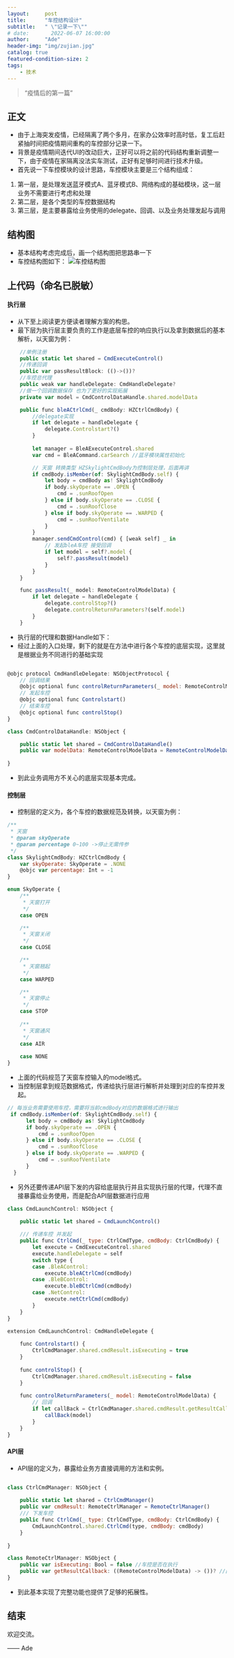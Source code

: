 ```yaml
---
layout:     post
title:      "车控结构设计"
subtitle:   " \"记录一下\""
# date:       2022-06-07 16:00:00
author:     "Ade"
header-img: "img/zujian.jpg"
catalog: true
featured-condition-size: 2
tags:
    - 技术
---
```


> “疫情后的第一篇”


## 正文
* 由于上海突发疫情，已经隔离了两个多月，在家办公效率时高时低，复工后赶紧抽时间把疫情期间重构的车控部分记录一下。
* 背景是疫情期间迭代UI的改动巨大，正好可以将之前的代码结构重新调整一下，由于疫情在家隔离没法实车测试，正好有足够时间进行技术升级。
* 首先说一下车控模块的设计思路，车控模块主要是三个结构组成：

1. 第一层，是处理发送蓝牙模式A、蓝牙模式B、网络构成的基础模块，这一层业务不需要进行考虑和处理
2. 第二层，是各个类型的车控数据结构
3. 第三层，是主要暴露给业务使用的delegate、回调、以及业务处理发起与调用

## 结构图
* 基本结构考虑完成后，画一个结构图把思路串一下
* 车控结构图如下：
![车控结构图](/img/cmd_image.jpg)

## 上代码（命名已脱敏）
#### 执行层
* 从下至上阅读更方便读者理解方案的构思。
* 最下层为执行层主要负责的工作是底层车控的响应执行以及拿到数据后的基本解析，以天窗为例：
```js
    //单例注册
    public static let shared = CmdExecuteControl()
    //传递回调
    public var passResultBlock: (()->())?
    //车控总代理
    public weak var handleDelegate: CmdHandleDelegate?
    //做一个回调数据保存 也为了更好的实现拓展
    private var model = CmdControlDataHandle.shared.modelData

    public func bleACtrlCmd(_ cmdBody: HZCtrlCmdBody) {
        //delegate实现
        if let delegate = handleDelegate {
            delegate.Controlstart?()
        }
        
        let manager = BleAExecuteControl.shared
        var cmd = BleACommand.carSearch //蓝牙模块属性初始化

        // 天窗 转换类型 HZSkylightCmdBody为控制层处理，后面再讲
        if cmdBody.isMember(of: SkylightCmdBody.self) {
            let body = cmdBody as! SkylightCmdBody
            if body.skyOperate == .OPEN {
                cmd = .sunRoofOpen
            } else if body.skyOperate == .CLOSE {
                cmd = .sunRoofClose
            } else if body.skyOperate == .WARPED {
                cmd = .sunRoofVentilate
            }
        }
        manager.sendCmdControl(cmd) { [weak self] _ in
            // 发起bleA车控 接受回调
            if let model = self?.model {
                self?.passResult(model)
            }
        }
    }

    func passResult(_ model: RemoteControlModelData) {
        if let delegate = handleDelegate {
            delegate.controlStop?()
            delegate.controlReturnParameters?(self.model)
        }
    }
```
* 执行层的代理和数据Handle如下：
* 经过上面的入口处理，剩下的就是在方法中进行各个车控的底层实现，这里就是根据业务不同进行的基础实现

```js

@objc protocol CmdHandleDelegate: NSObjectProtocol {
    // 回调结果
    @objc optional func controlReturnParameters(_ model: RemoteControlModelData)
    // 发起车控
    @objc optional func Controlstart()
    // 结束车控
    @objc optional func controlStop()
}

class CmdControlDataHandle: NSObject {

    public static let shared = CmdControlDataHandle()
    public var modelData: RemoteControlModelData = RemoteControlModelData()
    
}

```
* 到此业务调用方不关心的底层实现基本完成。

#### 控制层
* 控制层的定义为，各个车控的数据规范及转换，以天窗为例：

```js
/**
 * 天窗
 * @param skyOperate
 * @param percentage 0~100 ->停止无需传参
 */
class SkylightCmdBody: HZCtrlCmdBody {
    var skyOperate: SkyOperate = .NONE
    @objc var percentage: Int = -1
}

enum SkyOperate {
    /**
     * 天窗打开
     */
    case OPEN

    /**
     * 天窗关闭
     */
    case CLOSE

    /**
     * 天窗翘起
     */
    case WARPED

    /**
     * 天窗停止
     */
    case STOP
    
    /**
     * 天窗通风
     */
    case AIR
    
    case NONE
}
```
* 上面的代码规范了天窗车控输入的model格式。
* 当控制层拿到规范数据格式，传递给执行层进行解析并处理到对应的车控并发起。

```js
// 每当业务需要使用车控，需要将当前cmdBody对应的数据格式进行输出
 if cmdBody.isMember(of: SkylightCmdBody.self) {
      let body = cmdBody as! SkylightCmdBody
      if body.skyOperate == .OPEN {
          cmd = .sunRoofOpen
      } else if body.skyOperate == .CLOSE {
          cmd = .sunRoofClose
      } else if body.skyOperate == .WARPED {
          cmd = .sunRoofVentilate
      }
  }
```
* 另外还要传递API层下发的内容给底层执行并且实现执行层的代理，代理不直接暴露给业务使用，而是配合API层数据进行应用
```js
class CmdLaunchControl: NSObject {

    public static let shared = CmdLaunchControl()
    
    /// 传递车控 并发起
    public func CtrlCmd(_ type: CtrlCmdType, cmdBody: CtrlCmdBody) {
        let execute = CmdExecuteControl.shared
        execute.handleDelegate = self
        switch type {
        case .BleAControl:
            execute.bleACtrlCmd(cmdBody)
        case .BleBControl:
            execute.bleBCtrlCmd(cmdBody)
        case .NetControl:
            execute.netCtrlCmd(cmdBody)
        }
    }
}

extension CmdLaunchControl: CmdHandleDelegate {
        
    func Controlstart() {
        CtrlCmdManager.shared.cmdResult.isExecuting = true
    }
    
    func controlStop() {
        CtrlCmdManager.shared.cmdResult.isExecuting = false
    }
    
    func controlReturnParameters(_ model: RemoteControlModelData) {
        // 回调
        if let callBack = CtrlCmdManager.shared.cmdResult.getResultCallback {
            callBack(model)
        }
    } 
}
```


#### API层
* API层的定义为，暴露给业务方直接调用的方法和实例。
```js

class CtrlCmdManager: NSObject {
    
    public static let shared = CtrlCmdManager()
    public var cmdResult: RemoteCtrlManager = RemoteCtrlManager()
    /// 下发车控
    public func CtrlCmd(_ type: CtrlCmdType, cmdBody: CtrlCmdBody) {
        CmdLaunchControl.shared.CtrlCmd(type, cmdBody: cmdBody)
    }
    
}

class RemoteCtrlManager: NSObject {
    public var isExecuting: Bool = false //车控是否在执行
    public var getResultCallback: ((RemoteControlModelData) -> ())? //回调
}
```

* 到此基本实现了完整功能也提供了足够的拓展性。


## 结束

欢迎交流。

—— Ade 


